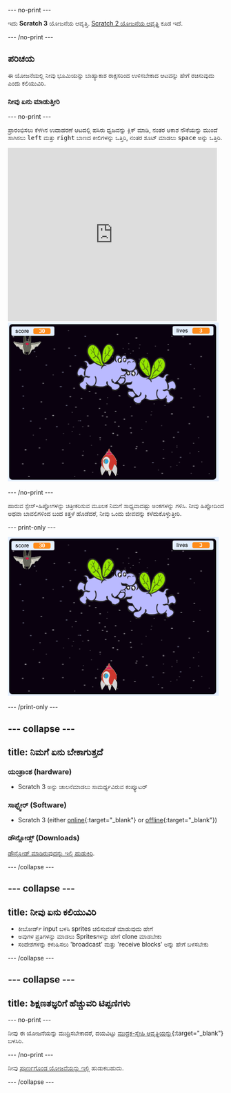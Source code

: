 \--- no-print \---

ಇದು **Scratch 3** ಯೋಜನೆಯ ಆವೃತ್ತಿ. [Scratch 2 ಯೋಜನೆಯ ಆವೃತ್ತಿ](https://projects.raspberrypi.org/en/projects/clone-wars-scratch2) ಕೂಡ ಇದೆ.

\--- /no-print \---

## ಪರಿಚಯ

ಈ ಯೋಜನೆಯಲ್ಲಿ ನೀವು ಭೂಮಿಯನ್ನು ಬಾಹ್ಯಾಕಾಶ ರಾಕ್ಷಸರಿಂದ ಉಳಿಸಬೇಕಾದ ಆಟವನ್ನು ಹೇಗೆ ರಚಿಸುವುದು ಎಂದು ಕಲಿಯುವಿರಿ.

### ನೀವು ಏನು ಮಾಡುತ್ತೀರಿ

\--- no-print \---

ಪ್ರಾರಂಭಿಸಲು ಕೆಳಗಿನ ಉದಾಹರಣೆ ಆಟದಲ್ಲಿ ಹಸಿರು ಧ್ವಜವನ್ನು ಕ್ಲಿಕ್ ಮಾಡಿ, ನಂತರ ಆಕಾಶ ನೌಕೆಯನ್ನು ಮುಂದೆ ಸಾಗಿಸಲು <kbd>left</kbd> ಮತ್ತು <kbd>right</kbd> ಬಾಣದ ಕೀಲಿಗಳನ್ನು ಒತ್ತಿರಿ, ನಂತರ ಶೂಟ್ ಮಾಡಲು <kbd>space</kbd> ಅನ್ನು ಒತ್ತಿರಿ.

<div class="scratch-preview">
  <iframe allowtransparency="true" width="485" height="402" src="https://scratch.mit.edu/projects/embed/276887163/?autostart=false" frameborder="0" scrolling="no"></iframe>
  <img src="images/showcase.png">
</div>

\--- /no-print \---

ಹಾರುವ ಸ್ಪೇಸ್-ಹಿಪ್ಪೋಗಳನ್ನು ಚಿತ್ರೀಕರಿಸುವ ಮೂಲಕ ನಿಮಗೆ ಸಾಧ್ಯವಾದಷ್ಟು ಅಂಕಗಳನ್ನು ಗಳಿಸಿ. ನೀವು ಹಿಪ್ಪೋದಿಂದ ಅಥವಾ ಬಾವಲಿಗಳಿಂದ ಬಂದ ಕಿತ್ತಳೆ ಹೊಡೆದರೆ, ನೀವು ಒಂದು ಜೀವವನ್ನು ಕಳೆದುಕೊಳ್ಳುತ್ತೀರಿ.

\--- print-only \---

![desc](images/showcase.png)

\--- /print-only \---

## \--- collapse \---

## title: ನಿಮಗೆ ಏನು ಬೇಕಾಗುತ್ತದೆ

### ಯಂತ್ರಾಂಶ (hardware)

+ Scratch 3 ಅನ್ನು ಚಾಲನೆಮಾಡಲು ಸಾಮರ್ಥ್ಯವಿರುವ ಕಂಪ್ಯೂಟರ್

### ಸಾಫ್ಟ್ವೇರ್ (Software)

+ Scratch 3 (either [online](https://rpf.io/scratchon){:target="_blank"} or [offline](https://rpf.io/scratchoff){:target="_blank"})

### ಡೌನ್ಲೋಡ್ಸ್ (Downloads)

[ಡೌನ್ಲೋಡ್ ಮಾಡಿರುವುದನ್ನು ಇಲ್ಲಿ ಹುಡುಕಿರಿ](http://rpf.io/p/en/clone-wars-go).

\--- /collapse \---

## \--- collapse \---

## title: ನೀವು ಏನು ಕಲಿಯುವಿರಿ

+ ಕೀಬೋರ್ಡ್ input ಬಳಸಿ sprites ಚಲಿಸುವಂತೆ ಮಾಡುವುದು ಹೇಗೆ
+ ಅವುಗಳ ಪ್ರತಿಗಳನ್ನು ಮಾಡಲು Spritesಗಳನ್ನು ಹೇಗೆ clone ಮಾಡಬೇಕು
+ ಸಂದೇಶಗಳನ್ನು ಕಳುಹಿಸಲು 'broadcast' ಮತ್ತು 'receive blocks' ಅನ್ನು ಹೇಗೆ ಬಳಸಬೇಕು

\--- /collapse \---

## \--- collapse \---

## title: ಶಿಕ್ಷಣತಜ್ಞರಿಗೆ ಹೆಚ್ಚುವರಿ ಟಿಪ್ಪಣಿಗಳು

\--- no-print \---

ನೀವು ಈ ಯೋಜನೆಯನ್ನು ಮುದ್ರಿಸಬೇಕಾದರೆ, ದಯವಿಟ್ಟು [ಮುದ್ರಕ-ಸ್ನೇಹಿ ಆವೃತ್ತಿಯನ್ನು](https://projects.raspberrypi.org/en/projects/clone-wars/print){:target="_blank"} ಬಳಸಿರಿ.

\--- /no-print \---

ನೀವು [ಪೂರ್ಣಗೊಂಡ ಯೋಜನೆಯನ್ನು ಇಲ್ಲಿ](http://rpf.io/p/en/clone-wars-get) ಹುಡುಕಬಹುದು.

\--- /collapse \---